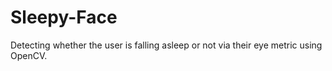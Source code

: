 # Sleepy-Face
Detecting whether the user is falling asleep or not via their eye metric using OpenCV.

